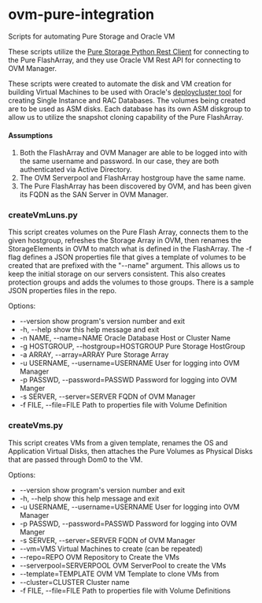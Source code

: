 # ovm-pure-integration
Scripts for automating Pure Storage and Oracle VM

These scripts utilize the [Pure Storage Python Rest Client](https://github.com/purestorage/rest-client) for connecting to the Pure FlashArray, and they use Oracle VM Rest API for connecting to OVM Manager.

These scripts were created to automate the disk and VM creation for building Virtual Machines to be used with Oracle's [deploycluster tool](http://www.oracle.com/technetwork/server-storage/vm/database-templates-12c-11gr2-1972804.html) for creating Single Instance and RAC Databases.  The volumes being created are to be used as ASM disks.  Each database has its own ASM diskgroup to allow us to utilize the snapshot cloning capability of the Pure FlashArray.

#### Assumptions
1. Both the FlashArray and OVM Manager are able to be logged into with the same username and password.  In our case, they are both authenticated via Active Directory.
2. The OVM Serverpool and FlashArray hostgroup have the same name. 
3. The Pure FlashArray has been discovered by OVM, and has been given its FQDN as the SAN Server in OVM Manager.

### createVmLuns.py
This script creates volumes on the Pure Flash Array, connects them to the given hostgroup, refreshes the Storage Array in OVM, then renames the StorageElements in OVM to match what is defined in the FlashArray.  The -f flag defines a JSON properties file that gives a template of volumes to be created that are prefixed with the "--name" argument.  This allows us to keep the initial storage on our servers consistent.  This also creates protection groups and adds the volumes to those groups.  There is a sample JSON properties files in the repo.

Options:
  * --version             show program's version number and exit
  * -h, --help            show this help message and exit
  * -n NAME, --name=NAME  Oracle Database Host or Cluster Name
  * -g HOSTGROUP, --hostgroup=HOSTGROUP
                        Pure Storage HostGroup
  * -a ARRAY, --array=ARRAY
                        Pure Storage Array
  * -u USERNAME, --username=USERNAME
                        User for logging into OVM Manager
  * -p PASSWD, --password=PASSWD
                        Password for logging into OVM Manger
  * -s SERVER, --server=SERVER
                        FQDN of OVM Manager
  * -f FILE, --file=FILE  Path to properties file with Volume Definition
  
  ### createVms.py
  This script creates VMs from a given template, renames the OS and Application Virtual Disks, then attaches the Pure Volumes as Physical Disks that are passed through Dom0 to the VM.  
  
  Options:
  * --version             show program's version number and exit
  * -h, --help            show this help message and exit
  * -u USERNAME, --username=USERNAME
                        User for logging into OVM Manager
  * -p PASSWD, --password=PASSWD
                        Password for logging into OVM Manger
  * -s SERVER, --server=SERVER
                        FQDN of OVM Manager
  * --vm=VMS              Virtual Machines to create (can be repeated)
  * --repo=REPO           OVM Repository to Create the VMs
  * --serverpool=SERVERPOOL
                        OVM ServerPool to create the VMs
  * --template=TEMPLATE   OVM VM Template to clone VMs from
  * --cluster=CLUSTER     Cluster name
  * -f FILE, --file=FILE  Path to properties file with Volume Definitions

  

